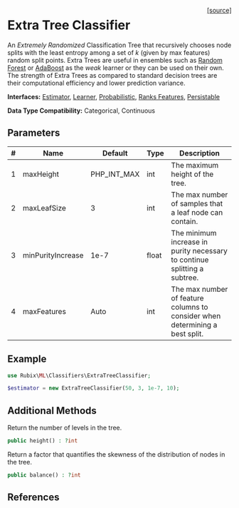 <span style="float:right;"><a href="https://github.com/RubixML/ML/blob/master/src/Classifiers/ExtraTreeClassifier.php">[source]</a></span>

# Extra Tree Classifier
An *Extremely Randomized* Classification Tree that recursively chooses node splits with the least entropy among a set of *k* (given by max features) random split points. Extra Trees are useful in ensembles such as [Random Forest](random-forest.md) or [AdaBoost](adaboost.md) as the *weak* learner or they can be used on their own. The strength of Extra Trees as compared to standard decision trees are their computational efficiency and lower prediction variance.

**Interfaces:** [Estimator](../estimator.md), [Learner](../learner.md), [Probabilistic](../probabilistic.md), [Ranks Features](../ranks-features.md), [Persistable](../persistable.md)

**Data Type Compatibility:** Categorical, Continuous

## Parameters
| # | Name | Default | Type | Description |
|---|---|---|---|---|
| 1 | maxHeight | PHP_INT_MAX | int | The maximum height of the tree. |
| 2 | maxLeafSize | 3 | int | The max number of samples that a leaf node can contain. |
| 3 | minPurityIncrease | 1e-7 | float | The minimum increase in purity necessary to continue splitting a subtree. |
| 4 | maxFeatures | Auto | int | The max number of feature columns to consider when determining a best split. |

## Example
```php
use Rubix\ML\Classifiers\ExtraTreeClassifier;

$estimator = new ExtraTreeClassifier(50, 3, 1e-7, 10);
```

## Additional Methods
Return the number of levels in the tree.
```php
public height() : ?int
```

Return a factor that quantifies the skewness of the distribution of nodes in the tree.
```php
public balance() : ?int
```

## References
[^1]: P. Geurts et al. (2005). Extremely Randomized Trees.